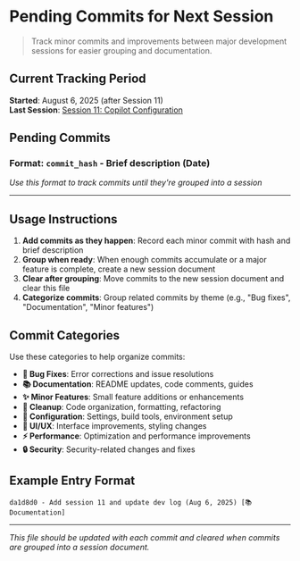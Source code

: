 # Pending Commits for Next Session

> Track minor commits and improvements between major development sessions for easier grouping and documentation.

## Current Tracking Period
**Started**: August 6, 2025 (after Session 11)  
**Last Session**: [Session 11: Copilot Configuration](./sessions/00011-copilot-configuration.md)

## Pending Commits

### Format: `commit_hash` - Brief description (Date)
*Use this format to track commits until they're grouped into a session*

---

## Usage Instructions

1. **Add commits as they happen**: Record each minor commit with hash and brief description
2. **Group when ready**: When enough commits accumulate or a major feature is complete, create a new session document
3. **Clear after grouping**: Move commits to the new session document and clear this file
4. **Categorize commits**: Group related commits by theme (e.g., "Bug fixes", "Documentation", "Minor features")

## Commit Categories

Use these categories to help organize commits:

- **🐛 Bug Fixes**: Error corrections and issue resolutions
- **📚 Documentation**: README updates, code comments, guides
- **✨ Minor Features**: Small feature additions or enhancements
- **🧹 Cleanup**: Code organization, formatting, refactoring
- **🔧 Configuration**: Settings, build tools, environment setup
- **🎨 UI/UX**: Interface improvements, styling changes
- **⚡ Performance**: Optimization and performance improvements
- **🔒 Security**: Security-related changes and fixes

## Example Entry Format

```
da1d8d0 - Add session 11 and update dev log (Aug 6, 2025) [📚 Documentation]
```

---

*This file should be updated with each commit and cleared when commits are grouped into a session document.*
